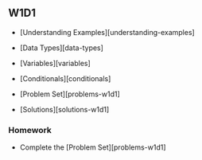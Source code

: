 ## W1D1

+ [Understanding Examples][understanding-examples]
+ [Data Types][data-types]
+ [Variables][variables]
+ [Conditionals][conditionals]


+ [Problem Set][problems-w1d1]
+ [Solutions][solutions-w1d1]

### Homework

+ Complete the [Problem Set][problems-w1d1]


